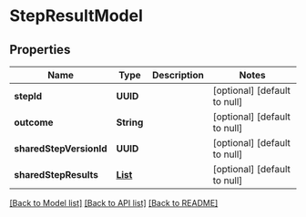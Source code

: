 # StepResultModel
## Properties

| Name | Type | Description | Notes |
|------------ | ------------- | ------------- | -------------|
| **stepId** | **UUID** |  | [optional] [default to null] |
| **outcome** | **String** |  | [optional] [default to null] |
| **sharedStepVersionId** | **UUID** |  | [optional] [default to null] |
| **sharedStepResults** | [**List**](SharedStepResultModel.md) |  | [optional] [default to null] |

[[Back to Model list]](../README.md#documentation-for-models) [[Back to API list]](../README.md#documentation-for-api-endpoints) [[Back to README]](../README.md)


